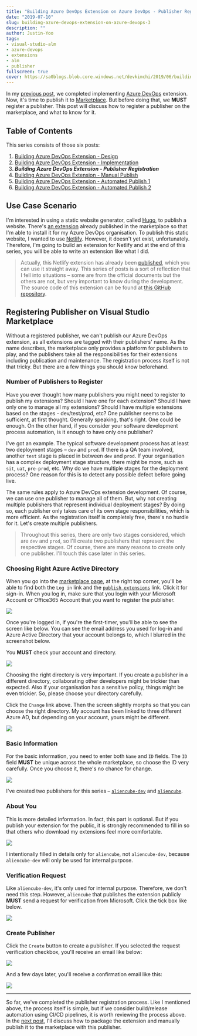 ```yaml
---
title: "Building Azure DevOps Extension on Azure DevOps - Publisher Registration"
date: "2019-07-10"
slug: building-azure-devops-extension-on-azure-devops-3
description: ""
author: Justin-Yoo
tags:
- visual-studio-alm
- azure-devops
- extensions
- alm
- publisher
fullscreen: true
cover: https://sa0blogs.blob.core.windows.net/devkimchi/2019/06/building-azure-devops-extension-on-azure-devops.png
---
```


In my [previous post](https://devkimchi.com/2019/07/03/building-azure-devops-extension-on-azure-devops-2/), we completed implementing [Azure DevOps](https://azure.microsoft.com/en-us/services/devops/) extension. Now, it's time to publish it to [Marketplace](https://marketplace.visualstudio.com/azuredevops). But before doing that, we **MUST** register a publisher. This post will discuss how to register a publisher on the marketplace, and what to know for it.

## Table of Contents

This series consists of those six posts:

1. [Building Azure DevOps Extension - Design](https://devkimchi.com/2019/06/26/building-azure-devops-extension-on-azure-devops-1/)
2. [Building Azure DevOps Extension - Implementation](https://devkimchi.com/2019/07/03/building-azure-devops-extension-on-azure-devops-2/)
3. **_Building Azure DevOps Extension - Publisher Registration_**
4. [Building Azure DevOps Extension - Manual Publish](https://devkimchi.com/2019/07/17/building-azure-devops-extension-on-azure-devops-4/)
5. [Building Azure DevOps Extension - Automated Publish 1](https://devkimchi.com/2019/07/24/building-azure-devops-extension-on-azure-devops-5/)
6. [Building Azure DevOps Extension - Automated Publish 2](https://devkimchi.com/2019/07/31/building-azure-devops-extension-on-azure-devops-6/)

## Use Case Scenario

I'm interested in using a static website generator, called [Hugo](https://gohugo.io/), to publish a website. There's [an extension](https://marketplace.visualstudio.com/items?itemName=giuliovdev.hugo-extension) already published in the marketplace so that I'm able to install it for my Azure DevOps organisation. To publish this static website, I wanted to use [Netlify](https://netlify.com/). However, it doesn't yet exist, unfortunately. Therefore, I'm going to build an extension for Netlify and at the end of this series, you will be able to write an extension like what I did.

> Actually, this Netlify extension has already been [published](https://marketplace.visualstudio.com/items?itemName=aliencube.netlify-cli-extensions), which you can use it straight away. This series of posts is a sort of reflection that I fell into situations – some are from the official documents but the others are not, but very important to know during the development. The source code of this extension can be found at [this GitHub repository](https://github.com/aliencube/AzureDevOps.Extensions).

## Registering Publisher on Visual Studio Marketplace

Without a registered publisher, we can't publish our Azure DevOps extension, as all extensions are tagged with their publishers' name. As the name describes, the marketplace only provides a platform for publishers to play, and the publishers take all the responsibilities for their extensions including publication and maintenance. The registration process itself is not that tricky. But there are a few things you should know beforehand.

### Number of Publishers to Register

Have you ever thought how many publishers you might need to register to publish my extensions? Should I have one for each extension? Should I have only one to manage all my extensions? Should I have multiple extensions based on the stages - dev/test/prod, etc? One publisher seems to be sufficient, at first thought. Generally speaking, that's right. One could be enough. On the other hand, if you consider your software development process automation, is it enough to have only one publisher?

I've got an example. The typical software development process has at least two deployment stages – `dev` and `prod`. If there is a QA team involved, another `test` stage is placed in between `dev` and `prod`. If your organisation has a complex deployment stage structure, there might be more, such as `sit`, `uat`, `pre-prod`, etc. Why do we have multiple stages for the deployment process? One reason for this is to detect any possible defect before going live.

The same rules apply to Azure DevOps extension development. Of course, we can use one publisher to manage all of them. But, why not creating multiple publishers that represent individual deployment stages? By doing so, each publisher only takes care of its own stage responsibilities, which is more efficient. As the registration itself is completely free, there's no hurdle for it. Let's create multiple publishers.

> Throughout this series, there are only two stages considered, which are `dev` and `prod`, so I'll create two publishers that represent the respective stages. Of course, there are many reasons to create only one publisher. I'll touch this case later in this series.

### Choosing Right Azure Active Directory

When you go into the [marketplace page](https://marketplace.visualstudio.com/azuredevops), at the right top corner, you'll be able to find both the `Log in` link and the [`publish extensions`](https://marketplace.visualstudio.com/manage) link. Click it for sign-in. When you log in, make sure that you login with your Microsoft Account or Office365 Account that you want to register the publisher.

![](https://sa0blogs.blob.core.windows.net/devkimchi/2019/06/building-azure-devops-extension-on-azure-devops-3-01.png)

Once you're logged in, if you're the first-timer, you'll be able to see the screen like below. You can see the email address you used for log-in and Azure Active Directory that your account belongs to, which I blurred in the screenshot below.

You **MUST** check your account and directory.

![](https://sa0blogs.blob.core.windows.net/devkimchi/2019/06/building-azure-devops-extension-on-azure-devops-3-02.png)

Choosing the right directory is very important. If you create a publisher in a different directory, collaborating other developers might be trickier than expected. Also if your organisation has a sensitive policy, things might be even trickier. So, please choose your directory carefully.

Click the `Change` link above. Then the screen slightly morphs so that you can choose the right directory. My account has been linked to three different Azure AD, but depending on your account, yours might be different.

![](https://sa0blogs.blob.core.windows.net/devkimchi/2019/06/building-azure-devops-extension-on-azure-devops-3-03.png)

### Basic Information

For the basic information, you need to enter both `Name` and `ID` fields. The `ID` field **MUST** be unique across the whole marketplace, so choose the ID very carefully. Once you choose it, there's no chance for change.

![](https://sa0blogs.blob.core.windows.net/devkimchi/2019/06/building-azure-devops-extension-on-azure-devops-3-04.png)

I've created two publishers for this series – [`aliencube-dev`](https://marketplace.visualstudio.com/publishers/aliencube-dev) and [`aliencube`](https://marketplace.visualstudio.com/publishers/aliencube).

### About You

This is more detailed information. In fact, this part is optional. But if you publish your extension for the public, it is strongly recommended to fill in so that others who download my extensions feel more comfortable.

![](https://sa0blogs.blob.core.windows.net/devkimchi/2019/06/building-azure-devops-extension-on-azure-devops-3-05.png)

I intentionally filled in details only for `aliencube`, not `aliencube-dev`, because `aliencube-dev` will only be used for internal purpose.

### Verification Request

Like `aliencube-dev`, it's only used for internal purpose. Therefore, we don't need this step. However, `aliencube` that publishes the extension publicly **MUST** send a request for verification from Microsoft. Click the tick box like below.

![](https://sa0blogs.blob.core.windows.net/devkimchi/2019/06/building-azure-devops-extension-on-azure-devops-3-06.png)

### Create Publisher

Click the `Create` button to create a publisher. If you selected the request verification checkbox, you'll receive an email like below:

![](https://sa0blogs.blob.core.windows.net/devkimchi/2019/06/building-azure-devops-extension-on-azure-devops-3-07.png)

And a few days later, you'll receive a confirmation email like this:

![](https://sa0blogs.blob.core.windows.net/devkimchi/2019/06/building-azure-devops-extension-on-azure-devops-3-08.png)

* * *

So far, we've completed the publisher registration process. Like I mentioned above, the process itself is simple, but if we consider build/release automation using CI/CD pipelines, it is worth reviewing the process above. In the [next post](https://devkimchi.com/2019/07/17/building-azure-devops-extension-on-azure-devops-4/), I'll discuss how to package the extension and manually publish it to the marketplace with this publisher.
